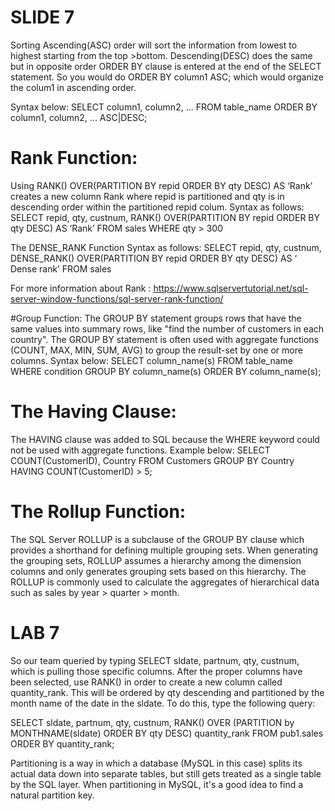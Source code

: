 # SLIDE 7

Sorting
Ascending(ASC) order will sort the information from lowest to highest starting from the top >bottom. 
Descending(DESC) does the same but in opposite order
ORDER BY clause is entered at the end of the SELECT statement. So you would do ORDER BY column1 ASC; which would organize the colum1 in ascending order.

Syntax below:
SELECT column1, column2, ...
FROM table_name
ORDER BY column1, column2, ... ASC|DESC; 



# Rank Function:

Using RANK() OVER(PARTITION BY repid ORDER BY qty DESC) AS ‘Rank’ creates a new column Rank where repid is partitioned and qty is in descending order within the partitioned repid colum.
Syntax as follows:
	SELECT  repid, qty, custnum,
	RANK() OVER(PARTITION BY repid ORDER BY qty DESC) AS ‘Rank’
	FROM sales
	WHERE qty > 300




The DENSE_RANK Function
Syntax as follows:
	SELECT repid, qty, custnum,
DENSE_RANK() OVER(PARTITION BY repid ORDER BY qty DESC) AS ‘	Dense rank’
FROM sales

For more information about Rank :   <https://www.sqlservertutorial.net/sql-server-window-functions/sql-server-rank-function/>

#Group Function:
The GROUP BY statement groups rows that have the same values into summary rows, like "find the number of customers in each country".
The GROUP BY statement is often used with aggregate functions (COUNT, MAX, MIN, SUM, AVG) to group the result-set by one or more columns.
Syntax below:
SELECT column_name(s) FROM table_name WHERE condition
GROUP BY column_name(s) ORDER BY column_name(s); 
# The Having Clause:
The HAVING clause was added to SQL because the WHERE keyword could not be used with aggregate functions.
Example below:
SELECT COUNT(CustomerID), Country
FROM Customers
GROUP BY Country
HAVING COUNT(CustomerID) > 5;
# The Rollup Function:
The SQL Server ROLLUP is a subclause of the GROUP BY clause which provides a shorthand for defining multiple grouping sets. 
When generating the grouping sets, ROLLUP assumes a hierarchy among the dimension columns and only generates grouping sets based on this hierarchy.
The ROLLUP is commonly used to calculate the aggregates of hierarchical data such as sales by year > quarter > month.


# LAB 7



So our team queried by typing SELECT sldate, partnum, qty, custnum, which is pulling those specific columns.  After the proper columns have been selected, use RANK() in order to create a new column called quantity_rank. This will be ordered by qty descending and partitioned by the month name of the date in the sldate. To do this, type the following query:

SELECT sldate, partnum, qty, custnum, RANK() OVER (PARTITION by MONTHNAME(sldate) ORDER BY qty DESC) quantity_rank FROM pub1.sales ORDER BY quantity_rank;




Partitioning is a way in which a database (MySQL in this case) splits its actual data down into separate tables, but still gets treated as a single table by the SQL layer. When partitioning in MySQL, it's a good idea to find a natural partition key.





